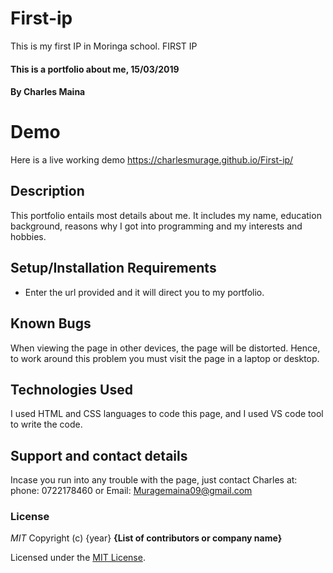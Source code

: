 
# First-ip
This is my first IP in Moringa school.
 FIRST IP
#### This is a portfolio about me, 15/03/2019
#### By **Charles Maina**
# Demo
Here is a live working demo https://charlesmurage.github.io/First-ip/
## Description
This portfolio entails most details about me. It includes my name, education background, reasons why I got into programming and my interests and hobbies.
## Setup/Installation Requirements
* Enter the url provided and it will direct you to my portfolio.

## Known Bugs
When viewing the page in other devices, the page will be distorted. Hence, to work around this problem you must visit the page in a laptop or desktop.
## Technologies Used
I used HTML and CSS languages to code this page, and I used VS code tool to write the code.
## Support and contact details
Incase you run into any trouble with the page, just contact Charles at:
phone: 0722178460 or
Email: Muragemaina09@gmail.com
### License
*MIT*
Copyright (c) {year} **{List of contributors or company name}**

Licensed under the [MIT License](LICENSE).
